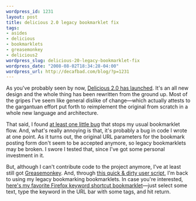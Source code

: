 ```yaml
--- 
wordpress_id: 1231
layout: post
title: delicious 2.0 legacy bookmarklet fix
tags: 
- asides
- delicious
- bookmarklets
- greasemonkey
- delicious2
wordpress_slug: delicious-20-legacy-bookmarklet-fix
wordpress_date: "2008-08-02T18:34:28-04:00"
wordpress_url: http://decafbad.com/blog/?p=1231
---
```

As you've probably seen by now, [Delicious 2.0 has launched][del2].  It's an all new design and the whole thing has been rewritten from the ground up.  Most of the gripes I've seem like general dislike of change—which actually attests to the gargantuan effort put forth to reimplement the original from scratch in a whole new language and architecture.

That said, I found [at least one little bug][tw1] that stops my usual bookmarklet flow.  And, what's really annoying is that, it's probably a bug in code I wrote at one point.  As it turns out, the original URL parameters for the bookmark posting form don't seem to be accepted anymore, so legacy bookmarklets may be broken.  I swore I tested that, since I've got some personal investment in it.

But, although I can't contribute code to the project anymore, I've at least still got [Greasemonkey][gm].  And, through [this quick & dirty user script][legacyfix], I'm back to using my legacy bookmarking bookmarklets.  In case you're interested, [here's my favorite Firefox keyword shortcut bookmarklet][bm]—just select some text, type the keyword in the URL bar with some tags, and hit return.

[gm]: http://www.greasespot.net/
[tw1]: http://twitter.com/lmorchard/statuses/875002291
[tw2]: http://twitter.com/lmorchard/statuses/875004144
[del2]: http://blog.delicious.com/blog/2008/07/oh-happy-day.html
[legacyfix]: http://decafbad.com/2008/deliciouscom_legacy_book.user.js
[bm]: javascript:u=%22USERNAME%22;q=location.href;e%20=%20%22%22%20+%20(window.getSelection%20?%20window.getSelection()%20:%20document.getSelection%20?%20document.getSelection()%20%20:%20document.selection.createRange().text);p=document.title;window.location.href=%22http://del.icio.us/%22+u+%22?jump=doclose&noui&tags=%22+encodeURIComponent(%22%s%22)+%22&url=%22+encodeURIComponent(q)+%22&description=%22+encodeURIComponent(p)+%20%20%22&extended=%22%20+%20encodeURIComponent('%22'+e+'%22').replace(/%20/g,%20%22+%22);
